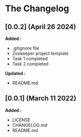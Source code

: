 # The Changelog

## [0.0.2] (April 26 2024)

**Added :**

- .gitignore file
- Zookeeper project template
- Task 1 completed
- Task 2 completed

**Updated :**

- README.md

## [0.0.1] (March 11 2022)

**Added :**

- LICENSE
- CHANGELOG.md
- README.md

